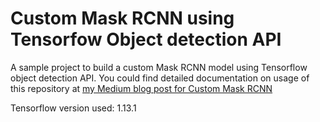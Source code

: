 # Custom Mask RCNN using Tensorfow Object detection API
A sample project to build a custom Mask RCNN model using Tensorflow object detection API. 
You could find detailed documentation on usage of this repository at [my Medium blog post for Custom Mask RCNN](https://medium.com/@vijendra1125/custom-mask-rcnn-using-tensorflow-object-detection-api-101149ce0765)

Tensorflow version used: 1.13.1
